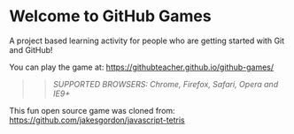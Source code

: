 # Welcome to GitHub Games

A project based learning activity for people who are getting started with Git and GitHub!

You can play the game at: https://githubteacher.github.io/github-games/

>> _*SUPPORTED BROWSERS*: Chrome, Firefox, Safari, Opera and IE9+_

This fun open source game was cloned from: https://github.com/jakesgordon/javascript-tetris
